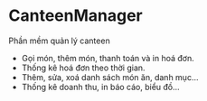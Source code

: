 # CanteenManager
Phần mềm quản lý canteen

- Gọi món, thêm món, thanh toán và in hoá đơn.
- Thống kê hoá đơn theo thời gian.
- Thêm, sửa, xoá danh sách món ăn, danh mục...
- Thống kê doanh thu, in báo cáo, biểu đồ...
